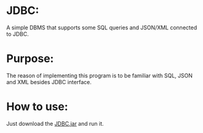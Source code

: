 # JDBC:
A simple DBMS that supports some SQL queries and JSON/XML connected 
to JDBC. 

# Purpose:
The reason of implementing this program is to be familiar with SQL, JSON and XML besides JDBC interface.

# How to use:
Just download the [JDBC.jar](https://github.com/Arsanuos/JDBC/blob/master/jars/jdbc.jar) and run it.
